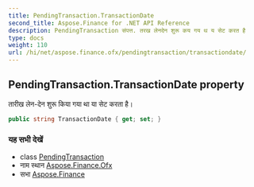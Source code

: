 ```yaml
---
title: PendingTransaction.TransactionDate
second_title: Aspose.Finance for .NET API Reference
description: PendingTransaction संपत्त. तरख लेनदेन शुरू कय गय थ य सेट करत है
type: docs
weight: 110
url: /hi/net/aspose.finance.ofx/pendingtransaction/transactiondate/
---
```

## PendingTransaction.TransactionDate property

तारीख लेन-देन शुरू किया गया था या सेट करता है।

```csharp
public string TransactionDate { get; set; }
```

### यह सभी देखें

* class [PendingTransaction](../)
* नाम स्थान [Aspose.Finance.Ofx](../../pendingtransaction/)
* सभा [Aspose.Finance](../../../)


